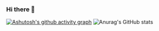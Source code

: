 ### Hi there 👋
[![Ashutosh's github activity graph](https://github-readme-activity-graph.cyclic.app/graph?username=z4nq&theme=github-compact)](https://github.com/ashutosh00710/github-readme-activity-graph)
![Anurag's GitHub stats](https://github-readme-stats.vercel.app/api?username=z4nq&show_icons=true&theme=dark)

